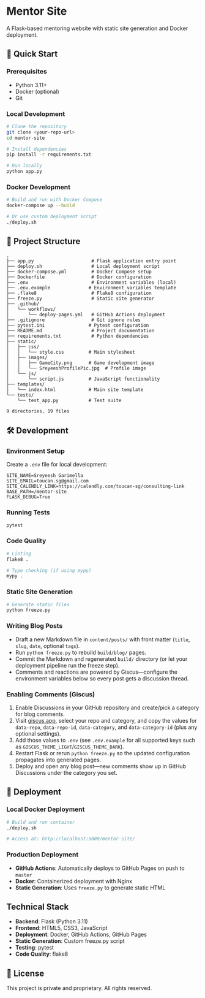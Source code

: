 
# Mentor Site

A Flask-based mentoring website with static site generation and Docker deployment.

## 🚀 Quick Start

### Prerequisites
- Python 3.11+
- Docker (optional)
- Git

### Local Development

```bash
# Clone the repository
git clone <your-repo-url>
cd mentor-site

# Install dependencies
pip install -r requirements.txt

# Run locally
python app.py
```

### Docker Development

```bash
# Build and run with Docker Compose
docker-compose up --build

# Or use custom deployment script
./deploy.sh
```

## 📁 Project Structure

```
.
├── app.py                     # Flask application entry point
├── deploy.sh                  # Local deployment script
├── docker-compose.yml         # Docker Compose setup
├── Dockerfile                 # Docker configuration
├── .env                       # Environment variables (local)
├── .env.example              # Environment variables template
├── .flake8                    # Flake8 configuration
├── freeze.py                  # Static site generator
├── .github/
│   └── workflows/
│       └── deploy-pages.yml   # GitHub Actions deployment
├── .gitignore                 # Git ignore rules
├── pytest.ini                # Pytest configuration
├── README.md                  # Project documentation
├── requirements.txt           # Python dependencies
├── static/
│   ├── css/
│   │   └── style.css         # Main stylesheet
│   ├── images/
│   │   ├── GameCity.png      # Game development image
│   │   └── SreyeeshProfilePic.jpg  # Profile image
│   └── js/
│       └── script.js         # JavaScript functionality
├── templates/
│   └── index.html            # Main site template
└── tests/
    └── test_app.py           # Test suite

9 directories, 19 files
```

## 🛠️ Development

### Environment Setup
Create a `.env` file for local development:
```env
SITE_NAME=Sreyeesh Garimella
SITE_EMAIL=toucan.sg@gmail.com
SITE_CALENDLY_LINK=https://calendly.com/toucan-sg/consulting-link
BASE_PATH=/mentor-site
FLASK_DEBUG=True
```

### Running Tests
```bash
pytest
```

### Code Quality
```bash
# Linting
flake8 .

# Type checking (if using mypy)
mypy .
```

### Static Site Generation
```bash
# Generate static files
python freeze.py
```

### Writing Blog Posts
- Draft a new Markdown file in `content/posts/` with front matter (`title`, `slug`, `date`, optional `tags`).
- Run `python freeze.py` to rebuild `build/blog/` pages.
- Commit the Markdown and regenerated `build/` directory (or let your deployment pipeline run the freeze step).
- Comments and reactions are powered by Giscus—configure the environment variables below so every post gets a discussion thread.

### Enabling Comments (Giscus)
1. Enable Discussions in your GitHub repository and create/pick a category for blog comments.
2. Visit [giscus.app](https://giscus.app), select your repo and category, and copy the values for `data-repo`, `data-repo-id`, `data-category`, and `data-category-id` (plus any optional settings).
3. Add those values to `.env` (see `.env.example` for all supported keys such as `GISCUS_THEME_LIGHT`/`GISCUS_THEME_DARK`).
4. Restart Flask or rerun `python freeze.py` so the updated configuration propagates into generated pages.
5. Deploy and open any blog post—new comments show up in GitHub Discussions under the category you set.

## 🚀 Deployment

### Local Docker Deployment
```bash
# Build and run container
./deploy.sh

# Access at: http://localhost:5000/mentor-site/
```

### Production Deployment
- **GitHub Actions**: Automatically deploys to GitHub Pages on push to `master`
- **Docker**: Containerized deployment with Nginx
- **Static Generation**: Uses `freeze.py` to generate static HTML

## Technical Stack

- **Backend**: Flask (Python 3.11)
- **Frontend**: HTML5, CSS3, JavaScript
- **Deployment**: Docker, GitHub Actions, GitHub Pages
- **Static Generation**: Custom freeze.py script
- **Testing**: pytest
- **Code Quality**: flake8

## 📄 License

This project is private and proprietary. All rights reserved.
